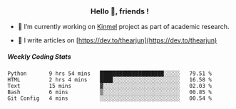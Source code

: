 <h3 align="center">Hello 👋, friends !</h3>

- 🔭 I’m currently working on [Kinmel](https://github.com/thearjun/kinmel) project as part of academic research.

- 📝 I write articles on [https://dev.to/thearjun](https://dev.to/thearjun)


##### Weekly Coding Stats
<!--START_SECTION:waka-->
```text
Python       9 hrs 54 mins   ████████████████████░░░░░   79.51 % 
HTML         2 hrs 4 mins    ████░░░░░░░░░░░░░░░░░░░░░   16.58 % 
Text         15 mins         ▓░░░░░░░░░░░░░░░░░░░░░░░░   02.03 % 
Bash         6 mins          ▒░░░░░░░░░░░░░░░░░░░░░░░░   00.85 % 
Git Config   4 mins          ░░░░░░░░░░░░░░░░░░░░░░░░░   00.54 % 
```
<!--END_SECTION:waka-->

